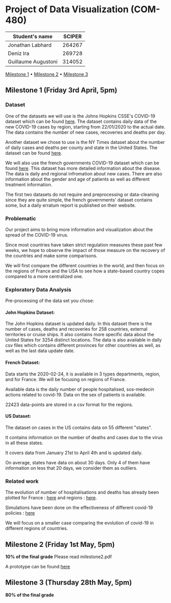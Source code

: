 # Project of Data Visualization (COM-480)

| Student's name | SCIPER |
| -------------- | ------ |
|Jonathan Labhard |264267 |
|Deniz Ira | 269728|
|Guillaume Augustoni | 314052|

[Milestone 1](#milestone-1-friday-3rd-april-5pm) • [Milestone 2](#milestone-2-friday-1st-may-5pm) • [Milestone 3](#milestone-3-thursday-28th-may-5pm)

## Milestone 1 (Friday 3rd April, 5pm)

### Dataset
One of the datasets we will use is the Johns Hopkins CSSE's COVID-19 dataset which can be found <a href="https://github.com/CSSEGISandData/COVID-19">here</a>.
The dataset contains daily data of the new COVID-19 cases by region, starting from 22/01/2020 to the actual date. The data contains the number of new cases, recoveries and deaths per day.

Another dataset we chose to use is the NY Times dataset about the number of daily cases and deaths per county and state in the United States. The dataset can be found <a href="https://github.com/nytimes/covid-19-data/">here</a>.

We will also use the french governments COVID-19 dataset which can be found <a href="https://www.data.gouv.fr/fr/datasets/donnees-des-urgences-hospitalieres-et-de-sos-medecins-relatives-a-lepidemie-de-covid-19/">here</a>. This dataset has more detailed information about the disease. The data is daily and regional infromation about new cases. There are also information about the gender and age of patients as well as different treatment information.

The first two datasets do not require and preprocessing or data-cleaning since they are quite simple, the french governments' dataset contains some, but a daily erratum report is published on their website.

### Problematic
Our project aims to bring more information and visualization about the spread of the COVID-19 virus.

Since most countries have taken strict regulation measures these past few weeks, we hope to observe the impact of those measure on the recovery of the countries and make some comparisons. 

We will first compare the different countries in the world, and then focus on the regions of France and the USA to see how a state-based country copes compared to a more centralized one.

### Exploratory Data Analysis

Pre-processing of the data set you chose:

#### John Hopkins Dataset:
The John Hopkins dataset is updated daily.
In this dataset there is the number of cases, deaths and recoveries for 258 countries, external territories or cruise ships.
It also contains more specific data about the United States for 3254 distinct locations. 
The data is also available in daily csv files which contains different provinces for other countries as well, as well as the last data update date.

#### French Dataset:
Data starts the 2020-02-24, it is available in 3 types departments, region, and for France. We will be focusing on regions of France. 

Available data is the daily number of people hospitalised, sos-medecin actions related to covid-19. Data on the sex of patients is available. 

22423 data-points are stored in a csv format for the regions. 

#### US Dataset:
The dataset on cases in the US contains data on 55 different "states". 

It contains information on the number of deaths and cases due to the virus in all these states. 

It covers data from January 21st to April 4th and is updated daily. 

On average, states have data on about 30 days. Only 4 of them have information on less that 20 days, we consider them as outliers.



### Related work
The evolution of number of hospitalisations and deaths has already been plotted for France : [here](https://datastudio.google.com/u/0/reporting/a62032a5-550a-4a97-bfdc-8ac909f9814b/page/ArPKB)
and regions : 
[here](https://www.lemonde.fr/les-decodeurs/article/2020/04/01/coronavirus-visualisez-le-nombre-de-personnes-hospitalisees-departement-par-departement_6035199_4355770.html). 

Simulations have been done on the effectiveness of different covid-19 policies : [here](https://exchange.iseesystems.com/public/isee/covid-19-simulator/index.html#page1)

We will focus on a smaller case comparing the evolution of covid-19 in different regions of countries. 


## Milestone 2 (Friday 1st May, 5pm)

**10% of the final grade**
Please read milestone2.pdf

A prototype can be found [here](https://observablehq.com/d/8d0f9460efcdc7c5)




## Milestone 3 (Thursday 28th May, 5pm)

**80% of the final grade**

